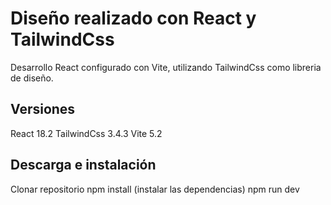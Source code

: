 
# Diseño realizado con React y TailwindCss

Desarrollo React configurado con Vite, utilizando TailwindCss como libreria de diseño.




## Versiones

React 18.2
TailwindCss 3.4.3
Vite 5.2
## Descarga e instalación
Clonar repositorio
npm install (instalar las dependencias)
npm run dev
